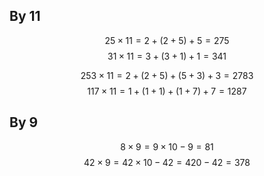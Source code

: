 ## By 11

$$25\times11=2 +(2+5) +5 = 275$$
$$31\times11=3 +(3+1) +1 = 341$$


$$253 \times 11 = 2 + (2+5)+ (5+3)+ 3 = 2783$$
$$117\times11=1+(1+1)+(1+7)+7=1287$$

## By 9
$$8\times9= 9\times10 - 9= 81$$
$$42 \times 9 = 42 \times 10 - 42 =420 - 42 = 378$$


